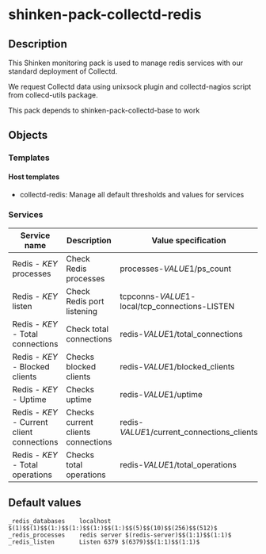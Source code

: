 # shinken-pack-collectd-redis

## Description

This Shinken monitoring pack is used to manage redis services with our
standard deployment of Collectd.

We request Collectd data using unixsock plugin and collectd-nagios script from
collecd-utils package.

This pack depends to shinken-pack-collectd-base to work

## Objects

### Templates

#### Host templates

* collectd-redis: Manage all default thresholds and values for services

### Services

| Service name                               | Description                        | Value specification                            | DS        | Consolidation | Warning variable | Critical variable | Duplicate_foreach variable |
|--------------------------------------------|------------------------------------|------------------------------------------------|-----------|---------------|------------------|-------------------|----------------------------|
| Redis - $KEY$ processes                    | Check Redis processes              | processes-$VALUE1$/ps_count                    | processes | none          | $VALUE2$         | $VALUE3$          | _redis_processes           |
| Redis - $KEY$ listen                       | Check Redis port listening         | tcpconns-$VALUE1$-local/tcp_connections-LISTEN | value     | none          | $VALUE2$         | $VALUE3$          | _redis_listen              |
| Redis - $KEY$ - Total connections          | Check total connections            | redis-$VALUE1$/total_connections               | value     | none          | $VALUE2$         | $VALUE3$          | _redis_databases           |
| Redis - $KEY$ - Blocked clients            | Checks blocked clients             | redis-$VALUE1$/blocked_clients                 | value     | none          | $VALUE4$         | $VALUE5$          | _redis_databases           |
| Redis - $KEY$ - Uptime                     | Checks uptime                      | redis-$VALUE1$/uptime                          | value     | none          | $VALUE6$         | $VALUE7$          | _redis_databases           |
| Redis - $KEY$ - Current client connections | Checks current clients connections | redis-$VALUE1$/current_connections_clients     | value     | none          | $VALUE8$         | $VALUE9$          | _redis_databases           |
| Redis - $KEY$ - Total operations           | Checks total operations            | redis-$VALUE1$/total_operations                | value     | none          | $VALUE10$        | $VALUE11$         | _redis_databases           |

## Default values

    _redis_databases    localhost $(1)$$(1)$$(1:)$$(1:)$$(1:)$$(1:)$$(5)$$(10)$$(256)$$(512)$
    _redis_processes    redis server $(redis-server)$$(1:1)$$(1:1)$
    _redis_listen       Listen 6379 $(6379)$$(1:1)$$(1:1)$

